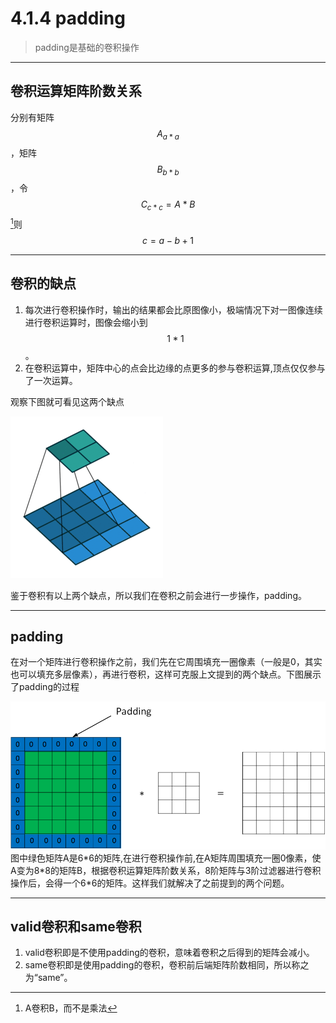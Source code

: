 # 4.1.4 padding

> padding是基础的卷积操作

---

## 卷积运算矩阵阶数关系

分别有矩阵$$A_{a*a}$$，矩阵$$B_{b*b}$$，令$$C_{c*c}=A*B$$[^1]则$$c=a-b+1$$

---

## 卷积的缺点

1. 每次进行卷积操作时，输出的结果都会比原图像小，极端情况下对一图像连续进行卷积运算时，图像会缩小到$$1*1$$。
2. 在卷积运算中，矩阵中心的点会比边缘的点更多的参与卷积运算,顶点仅仅参与了一次运算。

观察下图就可看见这两个缺点

![](/assets/414/convolve.gif)

鉴于卷积有以上两个缺点，所以我们在卷积之前会进行一步操作，padding。

---

## padding

在对一个矩阵进行卷积操作之前，我们先在它周围填充一圈像素（一般是0，其实也可以填充多层像素），再进行卷积，这样可克服上文提到的两个缺点。下图展示了padding的过程

![](/assets/414/padding.png)图中绿色矩阵A是6\*6的矩阵,在进行卷积操作前,在A矩阵周围填充一圈0像素，使A变为8\*8的矩阵B，根据卷积运算矩阵阶数关系，8阶矩阵与3阶过滤器进行卷积操作后，会得一个6\*6的矩阵。这样我们就解决了之前提到的两个问题。

---

## valid卷积和same卷积

1. valid卷积即是不使用padding的卷积，意味着卷积之后得到的矩阵会减小。
2. same卷积即是使用padding的卷积，卷积前后端矩阵阶数相同，所以称之为“same”。



[^1]: A卷积B，而不是乘法

